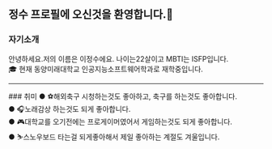 ### <h2>정수 프로필에 오신것을 환영합니다.👋</h2>


### 자기소개
안녕하세요.저의 이름은 이정수에요. 나이는22살이고 MBTI는 ISFP입니다.<br>
🎓 현재 동양미래대학교 인공지능소프트웨어학과로 재학중입니다.

<hr>
### 취미
● ⚽해외축구 시청하는것도 좋아하고, 축구를 하는것도 좋아합니다.<br>
● 🎧노래감상 하는것도 되게 좋아합니다.<br>
● 🎮대학교를 오기전에는 프로게이머였어서 게임하는것도 되게 좋아합니다.<br>
● ⛷️스노우보드 타는걸 되게좋아해서 제일 좋아하는 계절도 겨울입니다.


